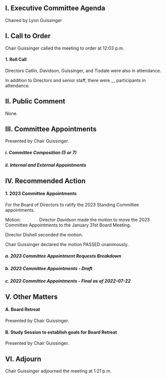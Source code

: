 ## I. Executive Committee Agenda

Chaired by Lynn Guissinger

## I. Call to Order

Chair Guissinger called the meeting to order at 12:03 p.m.

#### 1. Roll Call

Directors Catlin, Davidson, Guissinger, and Tisdale were also in attendance.

In addition to Directors and senior staff, there were __ participants in attendance.

## II. Public Comment

None.

## III. Committee Appointments

Presented by Chair Guissinger.

##### i. Committee Composition (5 or 7)

##### ii. Internal and External Appointments

## IV. Recommended Action

#### 1. 2023 Committee Appointments

For the Board of Directors to ratify the 2023 Standing Committee appointments.

Motion:               Director Davidson made the motion to move the 2023 Committee Appointments to the January 31st Board Meeting.

Director Dishell seconded the motion.

Chair Guissinger declared the motion PASSED unanimously.

##### a. 2023 Committee Appointment Requests Breakdown

##### b. 2023 Committee Appointments - Draft

##### c. 2022 Committee Appointments - Final as of 2022-07-22

## V. Other Matters

#### A. Board Retreat

Presented by Chair Guissinger.

#### B. Study Session to establish goals for Board Retreat

Presented by Chair Guissinger.

## VI. Adjourn

Chair Guissinger adjourned the meeting at 1:21 p.m.